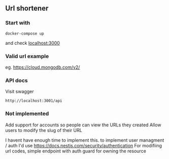 ## Url shortener

### Start with

```
docker-compose up
```

and check [localhost:3000](http://localhost:3000)

### Valid url example

[protocol]://phost].[domain]/[optional-path]
eg. https://cloud.mongodb.com/v2/

### API docs

Visit swagger

```
http://localhost:3001/api
```

### Not implemented

Add support for accounts so people can view the URLs they created
Allow users to modify the slug of their URL

I havent have enough time to implement this.
to implement user managment / auth I'd use https://docs.nestjs.com/security/authentication
For modifiing url codes, simple endpoint with auth guard for owning the resource
